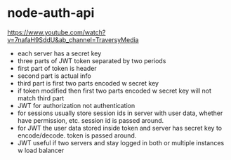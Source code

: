 # node-auth-api

https://www.youtube.com/watch?v=7nafaH9SddU&ab_channel=TraversyMedia

- each server has a secret key
- three parts of JWT token separated by two periods
- first part of token is header
- second part is actual info
- third part is first two parts encoded w secret key
- if token modified then first two parts encoded w secret key will not match third part
- JWT for authorization not authentication
- for sessions usually store session ids in server with user data, whether have permission, etc. session id is passed around.
- for JWT the user data stored inside token and server has secret key to encode/decode. token is passed around.
- JWT useful if two servers and stay logged in both or multiple instances w load balancer
